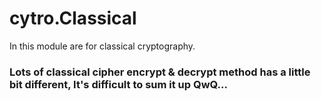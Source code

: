 # cytro.Classical

In this module are for classical cryptography.

### Lots of classical cipher encrypt & decrypt method has a little bit different, It's difficult to sum it up QwQ...